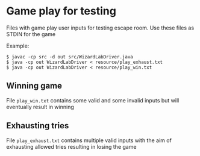 # Game play for testing

Files with game play user inputs for testing escape room. Use these files as STDIN for the game

Example:

	$ javac -cp src -d out src/WizardLabDriver.java
	$ java -cp out WizardLabDriver < resource/play_exhaust.txt
	$ java -cp out WizardLabDriver < resource/play_win.txt

## Winning game

File `play_win.txt` contains some valid and some invalid inputs but will eventually result in winning

## Exhausting tries

File `play_exhaust.txt` contains multiple valid inputs with the aim of exhausting allowed tries resulting in losing the game
